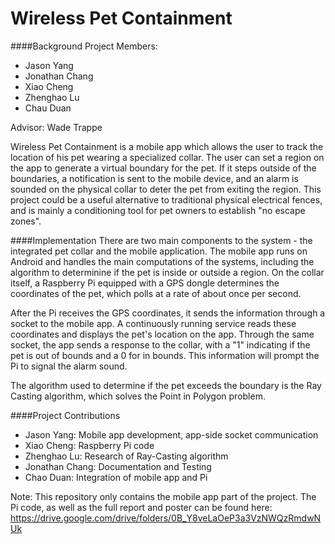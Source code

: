 # Wireless Pet Containment 

####Background
  Project Members:
  - Jason Yang
  - Jonathan Chang
  - Xiao Cheng
  - Zhenghao Lu
  - Chau Duan
  
Advisor: Wade Trappe
  
Wireless Pet Containment is a mobile app which allows the user to track the location of his pet wearing a specialized collar. 
The user can set a region on the app to generate a virtual boundary for the pet.  If it steps outside of the boundaries, a notification 
is sent to the mobile device, and an alarm is sounded on the physical collar to deter the pet from exiting the region.  This project
could be a useful alternative to traditional physical electrical fences, and is mainly a conditioning tool for pet owners to establish
"no escape zones".  

####Implementation
There are two main components to the system - the integrated pet collar and the mobile application.  The mobile app runs on Android and 
handles the main computations of the systems, including the algorithm to determinine if the pet is inside or outside a region.  On the 
collar itself, a Raspberry Pi equipped with a GPS dongle determines the coordinates of the pet, which polls at a rate of about once per second.

After the Pi receives the GPS coordinates, it sends the information through a socket to the mobile app.  A continuously running service
reads these coordinates and displays the pet's location on the app.  Through the same socket, the app sends a response to the collar, 
with a "1" indicating if the pet is out of bounds and a 0 for in bounds.  This information will prompt the Pi to signal the alarm sound.

The algorithm used to determine if the pet exceeds the boundary is the Ray Casting algorithm, which solves the Point in Polygon problem.

####Project Contributions

- Jason Yang: Mobile app development, app-side socket communication
- Xiao Cheng: Raspberry Pi code
- Zhenghao Lu: Research of Ray-Casting algorithm
- Jonathan Chang: Documentation and Testing
- Chao Duan: Integration of mobile app and Pi

Note: This repository only contains the mobile app part of the project.  The Pi code, as well as the full report and poster can 
be found here: https://drive.google.com/drive/folders/0B_Y8veLaOeP3a3VzNWQzRmdwNUk
  
